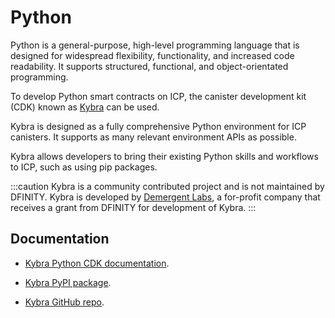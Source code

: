 # Python

Python is a general-purpose, high-level programming language that is designed for widespread flexibility, functionality, and increased code readability. It supports structured, functional, and object-orientated programming. 

To develop Python smart contracts on ICP, the canister development kit (CDK) known as [Kybra](https://demergent-labs.github.io/kybra/kybra.html) can be used. 

Kybra is designed as a fully comprehensive Python environment for ICP canisters. It supports as many relevant environment APIs as possible. 

Kybra allows developers to bring their existing Python skills and workflows to ICP, such as using pip packages. 

:::caution
Kybra is a community contributed project and is not maintained by DFINITY. Kybra is developed by [Demergent Labs](https://github.com/demergent-labs), a for-profit company that receives a grant from DFINITY for development of Kybra. 
:::

## Documentation

- [Kybra Python CDK documentation](https://demergent-labs.github.io/kybra/).

- [Kybra PyPI package](https://pypi.org/project/kybra/).

- [Kybra GitHub repo](https://github.com/demergent-labs/kybra).
